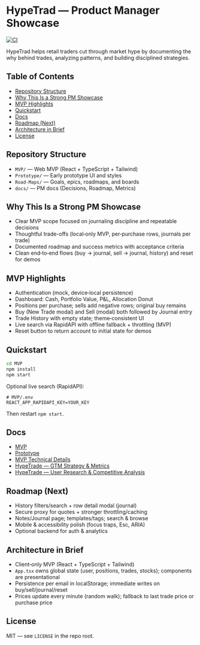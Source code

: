 # HypeTrad — Product Manager Showcase

[![CI](https://github.com/AAdibnia/hypetrad-mvp/actions/workflows/ci.yml/badge.svg)](https://github.com/AAdibnia/hypetrad-mvp/actions/workflows/ci.yml)

HypeTrad helps retail traders cut through market hype by documenting the why behind trades, analyzing patterns, and building disciplined strategies.

## Table of Contents
- [Repository Structure](#repository-structure)
- [Why This Is a Strong PM Showcase](#why-this-is-a-strong-pm-showcase)
- [MVP Highlights](#mvp-highlights)
- [Quickstart](#quickstart)
- [Docs](#docs)
- [Roadmap (Next)](#roadmap-next)
- [Architecture in Brief](#architecture-in-brief)
- [License](#license)

## Repository Structure
- `MVP/` — Web MVP (React + TypeScript + Tailwind)
- `Prototype/` — Early prototype UI and styles
- `Road-Maps/` — Goals, epics, roadmaps, and boards
- `docs/` — PM docs (Decisions, Roadmap, Metrics)

## Why This Is a Strong PM Showcase
- Clear MVP scope focused on journaling discipline and repeatable decisions
- Thoughtful trade-offs (local‑only MVP, per‑purchase rows, journals per trade)
- Documented roadmap and success metrics with acceptance criteria
- Clean end‑to‑end flows (buy → journal, sell → journal, history) and reset for demos

## MVP Highlights
- Authentication (mock, device‑local persistence)
- Dashboard: Cash, Portfolio Value, P&L, Allocation Donut
- Positions per purchase; sells add negative rows; original buy remains
- Buy (New Trade modal) and Sell (modal) both followed by Journal entry
- Trade History with empty state; theme‑consistent UI
- Live search via RapidAPI with offline fallback + throttling (MVP)
- Reset button to return account to initial state for demos

## Quickstart
```bash
cd MVP
npm install
npm start
```
Optional live search (RapidAPI):
```
# MVP/.env
REACT_APP_RAPIDAPI_KEY=YOUR_KEY
```
Then restart `npm start`.

## Docs
- [MVP](MVP/README.md)
- [Prototype](Prototype/README.md)
- [MVP Technical Details](MVP/README.md)
- [HypeTrade — GTM Strategy & Metrics](HypeTrade-%20GTM%20Strategy%20%26%20Metrics.pdf)
- [HypeTrade — User Research & Competitive Analysis](HypeTrade-User-Research-and-Competitive-Analysis.pdf)

## Roadmap (Next)
- History filters/search + row detail modal (journal)
- Secure proxy for quotes + stronger throttling/caching
- Notes/Journal page; templates/tags; search & browse
- Mobile & accessibility polish (focus traps, Esc, ARIA)
- Optional backend for auth & analytics

## Architecture in Brief
- Client‑only MVP (React + TypeScript + Tailwind)
- `App.tsx` owns global state (user, positions, trades, stocks); components are presentational
- Persistence per email in localStorage; immediate writes on buy/sell/journal/reset
- Prices update every minute (random walk); fallback to last trade price or purchase price

## License
MIT — see `LICENSE` in the repo root.
